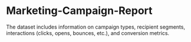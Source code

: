 # Marketing-Campaign-Report
The dataset includes information on campaign types, recipient segments, interactions (clicks, opens, bounces, etc.), and conversion metrics.
